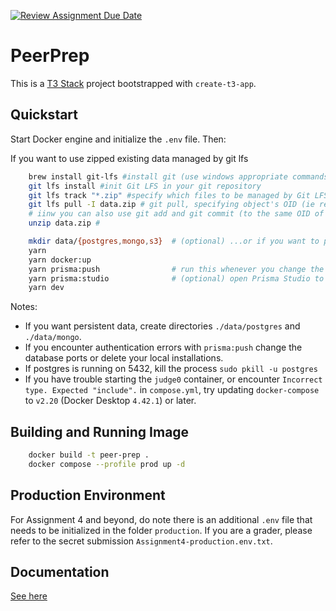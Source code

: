 [![Review Assignment Due Date](https://classroom.github.com/assets/deadline-readme-button-24ddc0f5d75046c5622901739e7c5dd533143b0c8e959d652212380cedb1ea36.svg)](https://classroom.github.com/a/6BOvYMwN)

# PeerPrep

This is a [T3 Stack](https://create.t3.gg/) project bootstrapped with `create-t3-app`.

## Quickstart

Start Docker engine and initialize the `.env` file. Then:

If you want to use zipped existing data managed by git lfs

```bash
    brew install git-lfs #install git (use windows appropriate commands if not mac)
    git lfs install #init Git LFS in your git repository
    git lfs track "*.zip" #specify which files to be managed by Git LFS
    git lfs pull -I data.zip # git pull, specifying object's OID (ie retrieve binary data from Git LFS Object)
    # iinw you can also use git add and git commit (to the same OID of data.zip)
    unzip data.zip #
```

```bash
    mkdir data/{postgres,mongo,s3}  # (optional) ...or if you want to persist new data
    yarn
    yarn docker:up
    yarn prisma:push                # run this whenever you change the schema
    yarn prisma:studio              # (optional) open Prisma Studio to view/edit data
    yarn dev
```

Notes:

- If you want persistent data, create directories `./data/postgres` and `./data/mongo`.
- If you encounter authentication errors with `prisma:push` change the database ports or delete your local installations.
- If postgres is running on 5432, kill the process `sudo pkill -u postgres`
- If you have trouble starting the `judge0` container, or encounter `Incorrect type. Expected "include".` in `compose.yml`, try updating `docker-compose` to `v2.20` (Docker Desktop `4.42.1`) or later.

## Building and Running Image

```bash
    docker build -t peer-prep .
    docker compose --profile prod up -d
```

## Production Environment

For Assignment 4 and beyond, do note there is an additional `.env` file that needs to be initialized in the folder `production`. If you are a grader, please refer to the secret submission `Assignment4-production.env.txt`.

## Documentation

[See here](https://gabau.atlassian.net/wiki/spaces/CS3219/overview)

